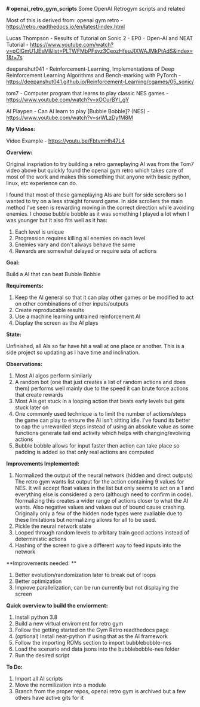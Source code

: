 **# openai_retro_gym_scripts**
Some OpenAI Retrogym scripts and related 


Most of this is derived from: 
openai gym retro - https://retro.readthedocs.io/en/latest/index.html

Lucas Thompson - Results of Tutorial on Sonic 2 - EP0 - Open-AI and NEAT Tutorial - https://www.youtube.com/watch?v=pClGmU1JEsM&list=PLTWFMbPFsvz3CeozHfeuJIXWAJMkPtAdS&index=1&t=7s

deepanshut041 - Reinforcement-Learning, Implementations of Deep Reinforcement Learning Algorithms and Bench-marking with PyTorch - https://deepanshut041.github.io/Reinforcement-Learning/cgames/05_sonic/

tom7 - Computer program that learns to play classic NES games - https://www.youtube.com/watch?v=xOCurBYI_gY

AI Playpen - Can AI learn to play [Bubble Bobble]? (NES) - https://www.youtube.com/watch?v=srWLzDyfM8M


**My Videos:**

Video Example - https://youtu.be/FbtvmHh47L4


**Overview:**

Original inspriation to try building a retro gameplaying AI was from the Tom7 video above but quickly found the openai gym retro which takes care of most of the work and makes this something that anyone with basic python, linux, etc experience can do. 

I found that most of these gameplaying AIs are built for side scrollers so I wanted to try on a less straight forward game. In side scrollers the main method I've seen is rewarding moving in the correct direction while avoiding enemies. I choose bubble bobble as it was something I played a lot when I was younger but it also fits well as it has:
1. Each level is unique
2. Progression requires killing all enemies on each level 
3. Enemies vary and don't always behave the same
4. Rewards are somewhat delayed or require sets of actions


**Goal:**

Build a AI that can beat Bubble Bobble


**Requirements:**

1. Keep the AI general so that it can play other games or be modified to act on other combinations of other inputs/outputs
2. Create reproducable results
3. Use a machine learning untrained reinforcement AI
4. Display the screen as the AI plays


**State:**

Unfinished, all AIs so far have hit a wall at one place or another. This is a side project so updating as I have time and inclination. 


**Observations:**

1. Most AI algos perform similarly 
2. A random bot (one that just creates a list of random actions and does them) performs well mainly due to the speed it can brute force actions that create rewards
3. Most AIs get stuck in a looping action that beats early levels but gets stuck later on
4. One commonly used technique is to limit the number of actions/steps the game can play to ensure the AI isn't sitting idle. I've found its better to cap the unrewarded steps instead of using an absolute value as some functions generate tail end activity which helps with changing/evolving actions
5. Bubble bobble allows for input faster then action can take place so padding is added so that only real actions are computed


**Improvements Implemented:**

1. Normalized the output of the neural network (hidden and direct outputs) 
	The retro gym wants list output for the action containing 9 values for NES. It will accept float values in the list but only seems to act on a 1 and everything else is considered a zero (although need to confirm in code). Normalizing this creates a wider range of actions closer to what the AI wants. Also negative values and values out of bound cause crashing.
	Originally only a few of the hidden node types were avaliable due to these limitations but normalizing allows for all to be used.
2. Pickle the neural network state 
3. Looped through random levels to arbitary train good actions instead of deterministic actions
4. Hashing of the screen to give a different way to feed inputs into the network


**Improvements needed: **

1. Better evolution/randomization later to break out of loops
2. Better optimization
3. Improve parallelization, can be run currently but not displaying the screen 


**Quick overview to build the enviorment:**

1. Install python 3.8
2. Build a new virtual enviroment for retro gym
3. Follow the getting started on the Gym Retro readthedocs page
4. (optional) Install neat-python if using that as the AI framework
5. Follow the importing ROMs section to import bubblebobble-nes
6. Load the scenario and data jsons into the bubblebobble-nes folder
7. Run the desired script


**To Do:**

1. Import all AI scripts
2. Move the normilization into a module
3. Branch from the proper repos, openai retro gym is archived but a few others have active gits for it
